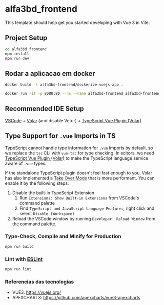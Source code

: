 # alfa3bd_frontend

This template should help get you started developing with Vue 3 in Vite.

## Project Setup

```sh
cd alfa3bd_frontend
npm install
npm run dev

```

## Rodar a aplicacao em docker
```sh
docker build -t alfa3bd-frontend/dockerize-vuejs-app .

docker run -it -p 8080:80 --rm --name alfa3bd-frontend alfa3bd-frontend/dockerize-vuejs-app
```

## Recommended IDE Setup

[VSCode](https://code.visualstudio.com/) + [Volar](https://marketplace.visualstudio.com/items?itemName=Vue.volar) (and disable Vetur) + [TypeScript Vue Plugin (Volar)](https://marketplace.visualstudio.com/items?itemName=Vue.vscode-typescript-vue-plugin).

## Type Support for `.vue` Imports in TS

TypeScript cannot handle type information for `.vue` imports by default, so we replace the `tsc` CLI with `vue-tsc` for type checking. In editors, we need [TypeScript Vue Plugin (Volar)](https://marketplace.visualstudio.com/items?itemName=Vue.vscode-typescript-vue-plugin) to make the TypeScript language service aware of `.vue` types.

If the standalone TypeScript plugin doesn't feel fast enough to you, Volar has also implemented a [Take Over Mode](https://github.com/johnsoncodehk/volar/discussions/471#discussioncomment-1361669) that is more performant. You can enable it by the following steps:

1. Disable the built-in TypeScript Extension
    1) Run `Extensions: Show Built-in Extensions` from VSCode's command palette
    2) Find `TypeScript and JavaScript Language Features`, right click and select `Disable (Workspace)`
2. Reload the VSCode window by running `Developer: Reload Window` from the command palette.

### Type-Check, Compile and Minify for Production

```sh
npm run build
```

### Lint with [ESLint](https://eslint.org/)

```sh
npm run lint

```

### Referencias das tecnologias

- VUE3: https://vuejs.org/
- APEXCHARTS: https://github.com/apexcharts/vue3-apexcharts
